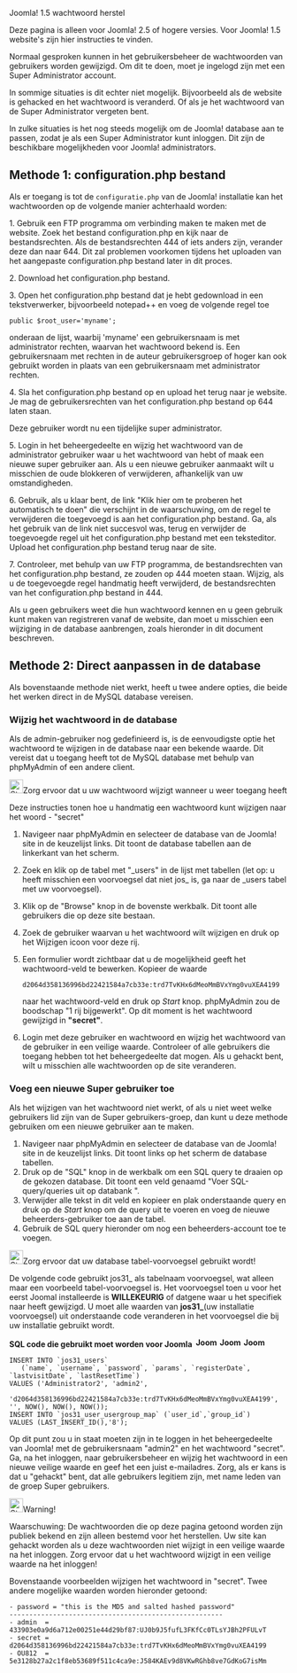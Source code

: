 <!-- Filename: How_do_you_recover_or_reset_your_admin_password%3F / Display title: Hoe kun je je administrator wachtwoord herstellen of opnieuw instellen? -->

Joomla! 1.5 wachtwoord herstel

Deze pagina is alleen voor Joomla! 2.5 of hogere versies. Voor Joomla!
1.5 website's  zijn hier instructies te
vinden.

Normaal gesproken kunnen in het gebruikersbeheer de wachtwoorden van
gebruikers worden gewijzigd. Om dit te doen, moet je ingelogd zijn met
een Super Administrator account.

In sommige situaties is dit echter niet mogelijk. Bijvoorbeeld als de
website is gehacked en het wachtwoord is veranderd. Of als je het
wachtwoord van de Super Administrator vergeten bent.

In zulke situaties is het nog steeds mogelijk om de Joomla! database aan
te passen, zodat je als een Super Administrator kunt inloggen. Dit zijn
de beschikbare mogelijkheden voor Joomla! administrators.

## Methode 1: configuration.php bestand

Als er toegang is tot de `configuratie.php` van de Joomla! installatie
kan het wachtwoorden op de volgende manier achterhaald worden:

1\. Gebruik een FTP programma om verbinding maken te maken met de
website. Zoek het bestand configuration.php en kijk naar de
bestandsrechten. Als de bestandsrechten 444 of iets anders zijn,
verander deze dan naar 644. Dit zal problemen voorkomen tijdens het
uploaden van het aangepaste configuration.php bestand later in dit
proces.

2\. Download het configuration.php bestand.

3\. Open het configuration.php bestand dat je hebt gedownload in een
tekstverwerker, bijvoorbeeld notepad++ en voeg de volgende regel toe

    public $root_user='myname';

onderaan de lijst, waarbij 'myname' een gebruikersnaam is met
administrator rechten, waarvan het wachtwoord bekend is. Een
gebruikersnaam met rechten in de auteur gebruikersgroep of hoger kan ook
gebruikt worden in plaats van een gebruikersnaam met administrator
rechten.

4\. Sla het configuration.php bestand op en upload het terug naar je
website. Je mag de gebruikersrechten van het configuration.php bestand
op 644 laten staan.

Deze gebruiker wordt nu een tijdelijke super administrator.

5\. Login in het beheergedeelte en wijzig het wachtwoord van de
administrator gebruiker waar u het wachtwoord van hebt of maak een
nieuwe super gebruiker aan. Als u een nieuwe gebruiker aanmaakt wilt u
misschien de oude blokkeren of verwijderen, afhankelijk van uw
omstandigheden.

6\. Gebruik, als u klaar bent, de link "Klik hier om te proberen het
automatisch te doen" die verschijnt in de waarschuwing, om de regel te
verwijderen die toegevoegd is aan het configuration.php bestand. Ga, als
het gebruik van de link niet succesvol was, terug en verwijder de
toegevoegde regel uit het configuration.php bestand met een teksteditor.
Upload het configuration.php bestand terug naar de site.

7\. Controleer, met behulp van uw FTP programma, de bestandsrechten van
het configuration.php bestand, ze zouden op 444 moeten staan. Wijzig,
als u de toegevoegde regel handmatig heeft verwijderd, de
bestandsrechten van het configuration.php bestand in 444.

Als u geen gebruikers weet die hun wachtwoord kennen en u geen gebruik
kunt maken van registreren vanaf de website, dan moet u misschien een
wijziging in de database aanbrengen, zoals hieronder in dit document
beschreven.

## Methode 2: Direct aanpassen in de database

Als bovenstaande methode niet werkt, heeft u twee andere opties, die
beide het werken direct in de MySQL database vereisen.

### Wijzig het wachtwoord in de database

Als de admin-gebruiker nog gedefinieerd is, is de eenvoudigste optie het
wachtwoord te wijzigen in de database naar een bekende waarde. Dit
vereist dat u toegang heeft tot de MySQL database met behulp van
phpMyAdmin of een andere client.

<img
src="https://docs.joomla.org/images/thumb/4/41/Stop_hand_nuvola.svg.png/25px-Stop_hand_nuvola.svg.png"
decoding="async"
srcset="https://docs.joomla.org/images/thumb/4/41/Stop_hand_nuvola.svg.png/38px-Stop_hand_nuvola.svg.png 1.5x, https://docs.joomla.org/images/4/41/Stop_hand_nuvola.svg.png 2x"
data-file-width="40" data-file-height="40" width="25" height="25"
alt="Stop hand nuvola.svg.png" />Zorg ervoor dat u uw wachtwoord wijzigt
wanneer u weer toegang heeft

Deze instructies tonen hoe u handmatig een wachtwoord kunt wijzigen naar
het woord - "secret"

1.  Navigeer naar phpMyAdmin en selecteer de database van de Joomla!
    site in de keuzelijst links. Dit toont de database tabellen aan de
    linkerkant van het scherm.

2.  Zoek en klik op de tabel met "\_users" in de lijst met tabellen (let
    op: u heeft misschien een voorvoegsel dat niet jos\_ is, ga naar de
    \_users tabel met uw voorvoegsel).

3.  Klik op de "Browse" knop in de bovenste werkbalk. Dit toont alle
    gebruikers die op deze site bestaan.

4.  Zoek de gebruiker waarvan u het wachtwoord wilt wijzigen en druk op
    het Wijzigen icoon voor deze rij.

5.  Een formulier wordt zichtbaar dat u de mogelijkheid geeft het
    wachtwoord-veld te bewerken. Kopieer de waarde

        d2064d358136996bd22421584a7cb33e:trd7TvKHx6dMeoMmBVxYmg0vuXEA4199

    naar het wachtwoord-veld en druk op *Start* knop. phpMyAdmin zou de
    boodschap "1 rij bijgewerkt". Op dit moment is het wachtwoord
    gewijzigd in **"secret"**.

6.  Login met deze gebruiker en wachtwoord en wijzig het wachtwoord van
    de gebruiker in een veilige waarde. Controleer of alle gebruikers
    die toegang hebben tot het beheergedeelte dat mogen. Als u gehackt
    bent, wilt u misschien alle wachtwoorden op de site veranderen.

### Voeg een nieuwe Super gebruiker toe

Als het wijzigen van het wachtwoord niet werkt, of als u niet weet welke
gebruikers lid zijn van de Super gebruikers-groep, dan kunt u deze
methode gebruiken om een nieuwe gebruiker aan te maken.

1.  Navigeer naar phpMyAdmin en selecteer de database van de Joomla!
    site in de keuzelijst links. Dit toont links op het scherm de
    database tabellen.
2.  Druk op de "SQL" knop in de werkbalk om een SQL query te draaien op
    de gekozen database. Dit toont een veld genaamd "Voer
    SQL-query/queries uit op databank ".
3.  Verwijder alle tekst in dit veld en kopieer en plak onderstaande
    query en druk op de *Start* knop om de query uit te voeren en voeg
    de nieuwe beheerders-gebruiker toe aan de tabel.
4.  Gebruik de SQL query hieronder om nog een beheerders-account toe te
    voegen.

<img
src="https://docs.joomla.org/images/thumb/4/41/Stop_hand_nuvola.svg.png/25px-Stop_hand_nuvola.svg.png"
decoding="async"
srcset="https://docs.joomla.org/images/thumb/4/41/Stop_hand_nuvola.svg.png/38px-Stop_hand_nuvola.svg.png 1.5x, https://docs.joomla.org/images/4/41/Stop_hand_nuvola.svg.png 2x"
data-file-width="40" data-file-height="40" width="25" height="25"
alt="Stop hand nuvola.svg.png" />Zorg ervoor dat uw database
tabel-voorvoegsel gebruikt wordt!

De volgende code gebruikt jos31\_ als tabelnaam voorvoegsel, wat alleen
maar een voorbeeld tabel-voorvoegsel is. Het voorvoegsel toen u voor het
eerst Joomal installeerde is **WILLEKEURIG** of datgene waar u het
specifiek naar heeft gewijzigd. U moet alle waarden van **jos31\_**(uw
installatie voorvoegsel) uit onderstaande code veranderen in het
voorvoegsel die bij uw installatie gebruikt wordt.

**SQL code die gebruikt moet worden voor Joomla
 <img src="https://docs.joomla.org/images/5/53/Compat_icon_2_5.png"
decoding="async" data-file-width="40" data-file-height="17" width="40"
height="17" alt="Joomla 2.5" /> <img src="https://docs.joomla.org/images/4/4d/Compat_icon_3_x.png"
decoding="async" data-file-width="40" data-file-height="17" width="40"
height="17" alt="Joomla 3.x" /> <img src="https://docs.joomla.org/images/b/bd/Compat_icon_4_x.png"
decoding="async" data-file-width="40" data-file-height="17" width="40"
height="17" alt="Joomla 4.x" />**

    INSERT INTO `jos31_users`
       (`name`, `username`, `password`, `params`, `registerDate`, `lastvisitDate`, `lastResetTime`)
    VALUES ('Administrator2', 'admin2',
        'd2064d358136996bd22421584a7cb33e:trd7TvKHx6dMeoMmBVxYmg0vuXEA4199', '', NOW(), NOW(), NOW());
    INSERT INTO `jos31_user_usergroup_map` (`user_id`,`group_id`)
    VALUES (LAST_INSERT_ID(),'8');

Op dit punt zou u in staat moeten zijn in te loggen in het
beheergedeelte van Joomla! met de gebruikersnaam "admin2" en het
wachtwoord "secret". Ga, na het inloggen, naar gebruikersbeheer en
wijzig het wachtwoord in een nieuwe veilige waarde en geef het een juist
e-mailadres. Zorg, als er kans is dat u "gehackt" bent, dat alle
gebruikers legitiem zijn, met name leden van de groep Super gebruikers.

<img
src="https://docs.joomla.org/images/thumb/4/41/Stop_hand_nuvola.svg.png/25px-Stop_hand_nuvola.svg.png"
decoding="async"
srcset="https://docs.joomla.org/images/thumb/4/41/Stop_hand_nuvola.svg.png/38px-Stop_hand_nuvola.svg.png 1.5x, https://docs.joomla.org/images/4/41/Stop_hand_nuvola.svg.png 2x"
data-file-width="40" data-file-height="40" width="25" height="25"
alt="Stop hand nuvola.svg.png" />Warning!

Waarschuwing: De wachtwoorden die op deze pagina getoond worden zijn
publiek bekend en zijn alleen bestemd voor het herstellen. Uw site kan
gehackt worden als u deze wachtwoorden niet wijzigt in een veilige
waarde na het inloggen. Zorg ervoor dat u het wachtwoord wijzigt in een
veilige waarde na het inloggen!


Bovenstaande voorbeelden wijzigen het wachtwoord in "secret". Twee
andere mogelijke waarden worden hieronder getoond:

    - password = "this is the MD5 and salted hashed password"
    ------------------------------------------------------
    - admin  = 433903e0a9d6a712e00251e44d29bf87:UJ0b9J5fufL3FKfCc0TLsYJBh2PFULvT
    - secret = d2064d358136996bd22421584a7cb33e:trd7TvKHx6dMeoMmBVxYmg0vuXEA4199
    - OU812  = 5e3128b27a2c1f8eb53689f511c4ca9e:J584KAEv9d8VKwRGhb8ve7GdKoG7isMm
